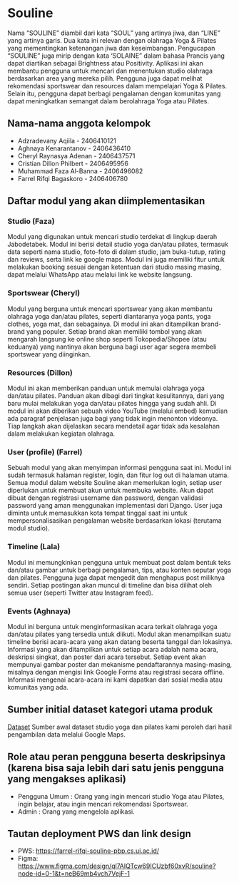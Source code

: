 # Souline
Nama “SOULINE” diambil dari kata “SOUL” yang artinya jiwa, dan “LINE” yang artinya garis. Dua kata ini relevan dengan olahraga Yoga & Pilates yang mementingkan ketenangan jiwa dan keseimbangan. Pengucapan “SOULINE” juga mirip dengan kata ‘SOLAINE” dalam bahasa Prancis yang dapat diartikan sebagai Brightness atau Positivity. Aplikasi ini akan membantu pengguna untuk mencari dan menentukan studio olahraga berdasarkan area yang mereka pilih. Pengguna juga dapat melihat rekomendasi sportswear dan resources dalam mempelajari Yoga & Pilates. Selain itu, pengguna dapat berbagi pengalaman dengan komunitas yang dapat meningkatkan semangat dalam berolahraga Yoga atau Pilates. 

## Nama-nama anggota kelompok
- Adzradevany Aqiila - 2406410121
- Aghnaya Kenarantanov - 2406436410
- Cheryl Raynasya Adenan - 2406437571
- Cristian Dillon Philbert - 2406495956
- Muhammad Faza Al-Banna - 2406496082
- Farrel Rifqi Bagaskoro - 2406406780

## Daftar modul yang akan diimplementasikan
### Studio (Faza)
Modul yang digunakan untuk mencari studio terdekat di lingkup daerah Jabodetabek. Modul ini berisi detail studio yoga dan/atau pilates, termasuk data seperti nama studio, foto-foto di dalam studio, jam buka-tutup, rating dan reviews, serta link ke google maps. Modul ini juga memiliki fitur untuk melakukan booking sesuai dengan ketentuan dari studio masing masing, dapat melalui WhatsApp atau melalui link ke website langsung.
### Sportswear (Cheryl)
Modul yang berguna untuk mencari sportswear yang akan membantu olahraga yoga dan/atau pilates, seperti diantaranya yoga pants, yoga clothes, yoga mat, dan sebagainya. Di modul ini akan ditampilkan brand-brand yang populer. Setiap brand akan memiliki tombol yang akan mengarah langsung ke online shop seperti Tokopedia/Shopee (atau keduanya) yang nantinya akan berguna bagi user agar segera membeli sportswear yang diinginkan.
### Resources (Dillon)
Modul ini akan memberikan panduan untuk memulai olahraga yoga dan/atau pilates. Panduan akan dibagi dari tingkat kesulitannya, dari yang baru mulai melakukan yoga dan/atau pilates hingga yang sudah ahli. Di modul ini akan diberikan sebuah video YouTube (melalui embed) kemudian ada paragraf penjelasan juga bagi yang tidak ingin menonton videonya. Tiap langkah akan dijelaskan secara mendetail agar tidak ada kesalahan dalam melakukan kegiatan olahraga.
### User (profile) (Farrel)
Sebuah modul yang akan menyimpan informasi pengguna saat ini. Modul ini sudah termasuk halaman register, login, dan fitur log out di halaman utama. Semua modul dalam website Souline akan memerlukan login, setiap user diperlukan untuk membuat akun untuk membuka website. Akun dapat dibuat dengan registrasi username dan password, dengan validasi password yang aman menggunakan implementasi dari Django. User juga diminta untuk memasukkan kota tempat tinggal saat ini untuk mempersonalisasikan pengalaman website berdasarkan lokasi (terutama modul studio).
### Timeline (Lala)
Modul ini memungkinkan pengguna untuk membuat post dalam bentuk teks dan/atau gambar untuk berbagi pengalaman, tips, atau konten seputar yoga dan pilates. Pengguna juga dapat mengedit dan menghapus post miliknya sendiri. Setiap postingan akan muncul di timeline dan bisa dilihat oleh semua user (seperti Twitter atau Instagram feed).
### Events (Aghnaya)
Modul ini berguna untuk menginformasikan acara terkait olahraga yoga dan/atau pilates yang tersedia untuk diikuti. Modul akan menampilkan suatu timeline berisi acara-acara yang akan datang beserta tanggal dan lokasinya. Informasi yang akan ditampilkan untuk setiap acara adalah nama acara, deskripsi singkat, dan poster dari acara tersebut. Setiap event akan mempunyai gambar poster dan mekanisme pendaftarannya masing-masing, misalnya dengan mengisi link Google Forms atau registrasi secara offline. Informasi mengenai acara-acara ini kami dapatkan dari sosial media atau komunitas yang ada.

## Sumber initial dataset kategori utama produk
[Dataset](https://github.com/pbp-kelompok-a3/souline/blob/aa663bd0609cfa5165a43fb26f251ec662d359fc/DataSet%20-%20List%20Pilates%20_%20Yoga%20Studio%20Jabodetabek%20(1).csv)
Sumber awal dataset studio yoga dan pilates kami peroleh dari hasil pengambilan data melalui Google Maps.

## Role atau peran pengguna beserta deskripsinya (karena bisa saja lebih dari satu jenis pengguna yang mengakses aplikasi)
- Pengguna Umum : Orang yang ingin mencari studio Yoga atau Pilates, ingin belajar, atau ingin mencari rekomendasi Sportswear.
- Admin : Orang yang mengelola aplikasi.

## Tautan deployment PWS dan link design
- PWS: https://farrel-rifqi-souline-pbp.cs.ui.ac.id/
- Figma: https://www.figma.com/design/ql7AIQTcw69ICUzbf60xvR/souline?node-id=0-1&t=neB69mb4vch7VejF-1
